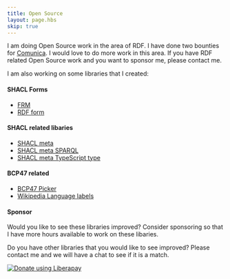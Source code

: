 ```yaml
---
title: Open Source
layout: page.hbs
skip: true
---
```


I am doing Open Source work in the area of RDF. I have done two bounties for [Comunica](https://comunica.dev/association/bounties/#completed). I would love to do more work in this area. If you have RDF related Open Source work and you want to sponsor me, please contact me. 

I am also working on some libraries that I created:

<div class="lists">

<div>

#### SHACL Forms

- [FRM](https://github.com/danielbeeke/frm)
- [RDF form](https://github.com/danielbeeke/rdf-form)

</div>

<div>

#### SHACL related libaries

- [SHACL meta](https://github.com/danielbeeke/shacl-meta)
- [SHACL meta SPARQL](https://github.com/danielbeeke/shacl-meta-sparql)
- [SHACL meta TypeScript type](https://github.com/danielbeeke/shacl-meta-type)

</div>

<div>

#### BCP47 related

- [BCP47 Picker](https://github.com/OM-MediaWorks/bcp47-picker)
- [Wikipedia Language labels](https://github.com/OM-MediaWorks/wikipedia-language-labels)

</div>

</div>

#### Sponsor

Would you like to see these libraries improved? Consider sponsoring so that I have more hours available to work on these libaries.

Do you have other libraries that you would like to see improved? Please contact me and we will have a chat to see if it is a match.

<a target="_blank" href="https://liberapay.com/danielbeeke/donate">
    <img alt="Donate using Liberapay" src="https://liberapay.com/assets/widgets/donate.svg">
</a>